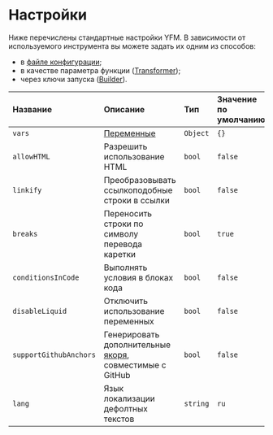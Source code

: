 # Настройки

Ниже перечислены стандартные настройки YFM. В зависимости от используемого инструмента вы можете задать их одним из способов:
* в [файле конфигурации](./project/config.md);
* в качестве параметра функции ([Transformer](./tools/transform/settings.md));
* через ключи запуска ([Builder](./tools/docs/settings.md)).

Название | Описание | Тип | Значение по умолчанию
:--- | :--- | :--- | :---
`vars` | [Переменные](./syntax/vars.md) | `Object` | `{}`
`allowHTML` | Разрешить использование HTML | `bool` | `false`
`linkify` | Преобразовывать ссылкоподобные строки в ссылки  | `bool` | `false`
`breaks` | Переносить строки по символу перевода каретки | `bool` | `true`
`conditionsInCode` | Выполнять условия в блоках кода | `bool` | `false`
`disableLiquid` | Отключить использование переменных | `bool` | `false`
`supportGithubAnchors` | Генерировать дополнительные [якоря](./syntax/base.md#headers), совместимые с GitHub | `bool` | `false`
`lang` | Язык локализации дефолтных текстов | `string` | `ru`
